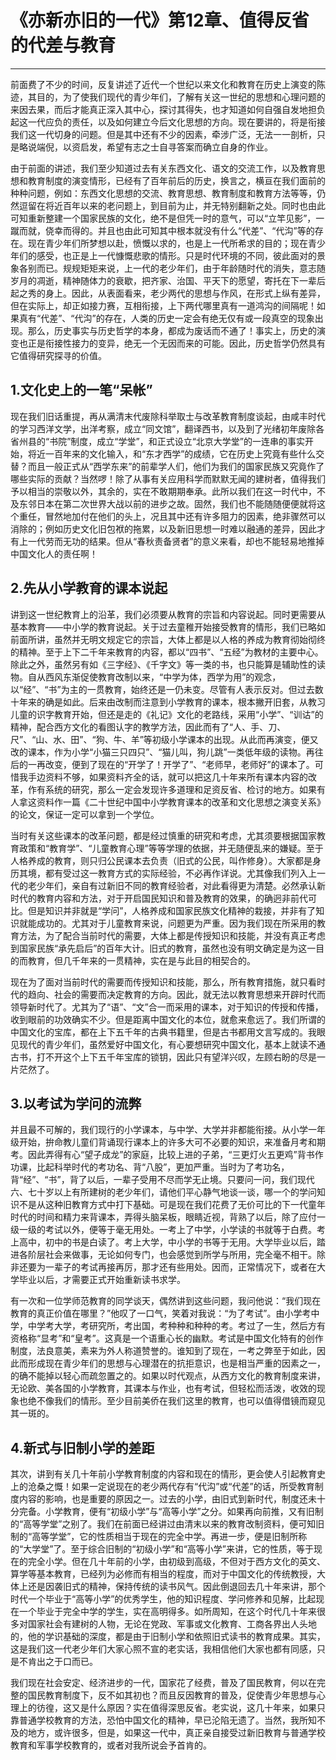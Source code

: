 # 《亦新亦旧的一代》第12章、值得反省的代差与教育

------

前面费了不少的时间，反复讲述了近代一个世纪以来文化和教育在历史上演变的陈迹，其目的，为了使我们现代的青少年们，了解有关这一世纪的思想和心理问题的来因去果，而后才能真正深入其中心，探讨其得失，也才知道如何自强自发地担负起这一代应负的责任，以及如何建立今后文化思想的方向。现在要讲的，将是衔接我们这一代切身的问题。但是其中还有不少的因素，牵涉广泛，无法一一剖析，只是略说端倪，以资启发，希望有志之士自寻答案而确立自身的作业。

由于前面的讲述，我们至少知道过去有关东西文化、语文的交流工作，以及教育思想和教育制度的演变情形，已经有了百年前后的历史，换言之，横亘在我们面前的种种问题，例如：东西文化思想的交流、教育思想、教育制度和教育方法等等，仍然逗留在将近百年以来的老问题上，到目前为止，并无特别翻新之处。同时也由此可知重新整建一个国家民族的文化，绝不是但凭一时的意气，可以“立竿见影”，一蹴而就，侥幸而得的。并且也由此可知其中根本就没有什么“代差”、“代沟”等的存在。现在青少年们所梦想以赴，愤慨以求的，也是上一代所希求的目的；现在青少年们的感受，也正是上一代慷慨悲歌的情形。只是时代环境的不同，彼此面对的景象各别而已。规规矩矩来说，上一代的老少年们，由于年龄随时代的消失，意志随岁月的凋逝，精神随体力的衰歇，把齐家、治国、平天下的愿望，寄托在下一辈后起之秀的身上。因此，从表面看来，老少两代的思想与作风，在形式上纵有差异，但在实际上，却正如接力赛，互相衔接，上下两代哪里真有一道鸿沟的间隔呢！如果真有“代差”、“代沟”的存在，人类的历史一定会有绝无仅有或一段真空的现象出现。那么，历史事实与历史哲学的本身，都成为废话而不通了！事实上，历史的演变也正是衔接性接力的变异，绝无一个无因而来的可能。因此，历史哲学仍然具有它值得研究探寻的价值。

## 1.文化史上的一笔“呆帐”

现在我们旧话重提，再从满清末代废除科举取士与改革教育制度谈起，由咸丰时代的学习西洋文学，出洋考察，成立“同文馆”，翻译西书，以及到了光绪初年废除各省州县的“书院”制度，成立“学堂”，和正式设立“北京大学堂”的一连串的事实开始，将近一百年来的文化输入，和“东才西学”的成绩，它在历史上究竟有些什么交替？而且一般正式从“西学东来”的前辈学人们，他们为我们的国家民族又究竟作了哪些实际的贡献？当然啰！除了从事有关应用科学而默默无闻的建树者，值得我们予以相当的崇敬以外，其余的，实在不敢期期奉承。此所以我们在这一时代中，不及东邻日本在第二次世界大战以前的进步之故。固然，我们也不能随随便便就将这个重任，冒然地加付在他们的头上，况且其中还有许多阻力的因素，绝非骤然可以消除的；例如历史文化旧包袱的拖累，以及新旧思想一时难以融通的差异，因此才有上一代劳而无功的结果。但从“春秋责备贤者”的意义来看，却也不能轻易地推掉中国文化人的责任啊！

## 2.先从小学教育的课本说起

讲到这一世纪教育上的沿革，我们必须要从教育的宗旨和内容说起。同时更需要从基本教育——中小学的教育说起。关于过去童稚开始接受教育的情形，我们已略如前面所讲，虽然并无明文规定它的宗旨，大体上都是以人格的养成为教育彻始彻终的精神。至于上下二千年来教育的内容，都以“四书”、“五经”为教材的主要中心。除此之外，虽然另有如《三字经》、《千字文》等一类的书，也只能算是辅助性的读物。自从西风东渐促使教育改制以来，“中学为体，西学为用”的观念，以“经”、“书”为主的一贯教育，始终还是一仍未变。尽管有人表示反对。但过去数十年来的确是如此。后来由改制而注意到小学教育的课本，根本撇开旧套，从教习儿童的识字教育开始，但还是走的《礼记》文化的老路线，采用“小学”、“训诂”的精神，配合西方文化的看图认字的教学方法，因此而有了“人、手、刀、尺”、“山、水、田”、“狗、牛、羊”等初级小学课本的出现。从此而再演变，便又改的课本，作为小学“小猫三只四只”、“猫儿叫，狗儿跳”一类低年级的读物。再往后的一再改变，便到了现在的“开学了！开学了”、“老师早，老师好”的课本了。可惜我手边资料不够，如果资料齐全的话，就可以把这几十年来所有课本内容的改革，作有系统的研究，那么一定会发现许多道理和足资反省、检讨的地方。如果有人拿这资料作一篇《二十世纪中国中小学教育课本的改革和文化思想之演变关系》的论文，保证一定可以拿到一个学位。

当时有关这些课本的改革问题，都是经过慎重的研究和考虑，尤其须要根据国家教育政策和“教育学”、“儿童教育心理”等等学理的依据，并无随便乱来的嫌疑。至于人格养成的教育，则只归公民课本去负责（旧式的公民，叫作修身）。大家都是身历其境，都有受过这一教育方式的实际经验，不必再作详说。尤其像我们列入上一代的老少年们，亲自有过新旧不同的教育经验者，对此看得更为清楚。必然承认新时代的教育内容和方法，对于开启国民知识和普及教育的效果，的确迥非前代可比。但是知识并非就是“学问”，人格养成和国家民族文化精神的栽接，并非有了知识就能成功的。尤其对于儿童教育来说，问题更为严重。因为我们现在所采用的教育方法，为了配合当前时代的需要，大体上都是传授知识和技能，并没有真正考虑到国家民族“承先启后”的百年大计。旧式的教育，虽然也没有明文确定是为这一目的而教育，但几千年来的一贯精神，实在是与此目的相契合的。

现在为了面对当前时代的需要而传授知识和技能，那么，所有教育措施，就只看时代的趋向、社会的需要而决定教育的方向。因此，就无法以教育思想来开辟时代而领导新时代了。尤其为了“语”、“文”合一而采用的课本，对于知识的传授和传播，收到眼前的功效确实不少。但是距离中国文化的本位，就愈来愈远了。我们所谓的中国文化的宝库，都在上下五千年的古典书籍里，但是古书都用文言写成的。我眼见现代的青少年们，虽然爱好中国文化，有心要想研究中国文化，基本上就读不通古书，打不开这个上下五千年宝库的锁钥，因此只有望洋兴叹，左顾右盼的尽是一片茫然了。

## 3.以考试为学问的流弊

并且最不可解的，我们现行的小学课本，与中学、大学并非都能衔接。从小学一年级开始，拚命教儿童们背诵现行课本上的许多大可不必要的知识，来准备月考和期考。因此弄得有心“望子成龙”的家庭，比较上进的子弟，“三更灯火五更鸡”背书作功课，比起科举时代的考功名、背“八股”，更加严重。当时为了考功名，背“经”、“书”，背了以后，一辈子受用不尽而学无止境。只要问一问，我们现代六、七十岁以上有所建树的老少年们，请他们平心静气地谈一谈，哪一个的学问知识不是从这种旧教育方式中打下基础。可是现在我们花费了无价可比的下一代童年时代的时间和精力来背课本，弄得头脑呆板，眼睛近视，背熟了以后，除了应付一级一级的考试以外，便等于毫无用处。一考上了中学，小学读的书就等于白费。考上高中，初中的书是白读了。考上大学，中小学的书等于无用。大学毕业以后，踏进各阶层社会来做事，无论如何专门，也会感觉到所学与所用，完全毫不相干。除非还要为一辈子的考试再接再厉，那才还有些用处。因而，正常情况下，或者在大学毕业以后，才需要正式开始重新读书求学。

有一次和一位学师范教育的同学谈天，偶然讲到这些问题，我问他说：“我们现在教育的真正价值在哪里？”他叹了一口气，笑着对我说：“为了考试”。由小学考中学，中学考大学，考研究所，考出国，考种种和种种的考。考过了一生，然后方有资格称“显考”和“皇考”。这真是一个语重心长的幽默。考试是中国文化特有的创作制度，法良意美，素来为外人称道赞誉的。谁知到了现在，一考之弊至于如此，因此而形成现在青少年们的思想与心理潜在的抗拒意识，也是相当严重的因素之一，的确不能掉以轻心而疏忽置之的。如果以时代观点，从西方文化的教育制度来讲，无论欧、美各国的小学教育，其课本与作业，也有考试，但轻松而活泼，收效的现象也绝不像我们的情形。至少目前美侨在我们这里的教育，也可以值得借镜而窥见其一斑的。

## 4.新式与旧制小学的差距

其次，讲到有关几十年前小学教育制度的内容和现在的情形，更会使人引起教育史上的沧桑之慨！如果一定说现在的老少两代存有“代沟”或“代差”的话，所受教育制度内容的影响，也是重要的原因之一。过去的小学，由旧式到新时代，制度还未十分完备。小学教育，便有“初级小学”与“高等小学”之分。如果再向前推，又有旧制的“高等学堂”之别了。我们在前面已经讲过由清末以来的教育改制资料，便可知旧制的“高等学堂”，它的性质相当于现在的完全中学。再进一步，便是旧制所称的“大学堂”了。至于综合旧制的“初级小学”和“高等小学”来讲，它的性质，等于现在的完全小学。但在几十年前的小学，由初级到高级，不但对于西方文化的英文、算学等基本教育，已经列为必修而有相当的程度，而对于中国文化的传统教授，大体上还是因袭旧式的精神，保持传统的读书风气。因此倒退回去几十年来讲，那个时代一个毕业于“高等小学”的优秀学生，他的知识程度、学问修养和见解，比起现在一个毕业于完全中学的学生，实在高明得多。如所周知，在这个时代几十年来很多对国家社会有建树的人物，无论在党政、军事或文化教育、工商各界出人头地的，他的学识基础的深度，都是由于旧制小学和依照旧式读书的教育成果。其实，这是我们这一代老少年们大家心照不宣的老实话，我相信他们大家也都有同感，只是不肯出之于口而已。

我们现在社会安定、经济进步的一代，国家花了经费，普及了国民教育，何以在完整的国民教育制度下，反不如其初也？而且反因教育的普及，促使青少年思想与心理上的彷徨，这又是什么原因？实在值得深思反省。老实说，这几十年来，如果只靠普通学校教育的方法，恐怕中国文化的精神，早已沦陷无遗了。当然，我所知不及的地方，或许很多，但是，如果这一代中，真正亲自接受过新旧教育与普通学校教育和军事学校教育的，或者对我所说会予首肯的。